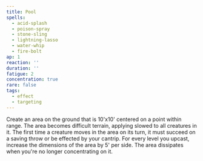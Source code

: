 ```yaml
---
title: Pool
spells:
  - acid-splash
  - poison-spray
  - stone-sling
  - lightning-lasso
  - water-whip
  - fire-bolt
ap: 1
reaction: ''
duration: ''
fatigue: 2
concentration: true
rare: false
tags:
  - effect
  - targeting
---
```

Create an area on the ground that is 10'x10' centered on a point within range. The area becomes difficult terrain, applying slowed to all creatures in it. The first time a creature moves in the area on its turn, it must succeed on a saving throw or be effected by your cantrip. For every level you upcast, increase the dimensions of the area by 5' per side. The area dissipates when you're no longer concentrating on it.
